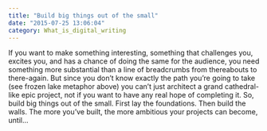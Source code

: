 ```yaml
---
title: "Build big things out of the small"
date: "2015-07-25 13:06:04"
category: What_is_digital_writing
---
```


If you want to make something interesting, something that challenges
you, excites you, and has a chance of doing the same for the audience,
you need something more substantial than a line of breadcrumbs from
thereabouts to there-again. But since you don’t know exactly the path
you’re going to take (see frozen lake metaphor above) you can’t just
architect a grand cathedral-like epic project, not if you want to have
any real hope of completing it. So, build big things out of the small.
First lay the foundations. Then build the walls. The more you’ve built,
the more ambitious your projects can become, until…
